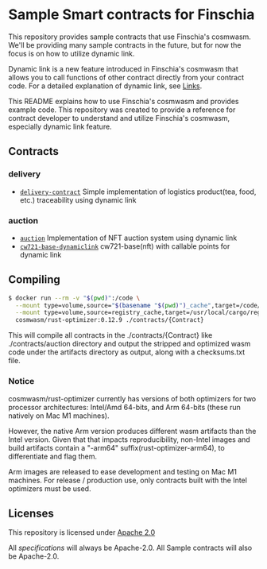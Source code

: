 #  Sample Smart contracts for Finschia
This repository provides sample contracts that use Finschia's cosmwasm. We'll be providing many sample contracts in the future, but for now the focus is on how to utilize dynamic link. 

Dynamic link is a new feature introduced in Finschia's cosmwasm that allows you to call functions of other contract directly from your contract code. For a detailed explanation of dynamic link, see [Links]().

This README explains how to use Finschia's cosmwasm and provides example code. This repository was created to provide a reference for contract developer to understand and utilize Finschia's cosmwasm, especially dynamic link feature.

## Contracts
### delivery
- [`delivery-contract`](./contracts/delivery-contract) Simple implementation of logistics product(tea, food, etc.) traceability using dynamic link

### auction
- [`auction`](./contracts/auction/contracts/auction) Implementation of NFT auction system using dynamic link
- [`cw721-base-dynamiclink`](./contracts/auction/contracts/cw721-base-dynamiclink) cw721-base(nft) with callable points for dynamic link

## Compiling

```sh
$ docker run --rm -v "$(pwd)":/code \
  --mount type=volume,source="$(basename "$(pwd)")_cache",target=/code/contracts/{Contract}/target \
  --mount type=volume,source=registry_cache,target=/usr/local/cargo/registry \
  cosmwasm/rust-optimizer:0.12.9 ./contracts/{Contract}
```
This will compile all contracts in the ./contracts/{Contract} like ./contracts/auction directory and output the stripped and optimized wasm code under the artifacts directory as output, along with a checksums.txt file.

### Notice

cosmwasm/rust-optimizer currently has versions of both optimizers for two processor architectures: Intel/Amd 64-bits, and Arm 64-bits (these run natively on Mac M1 machines).

However, the native Arm version produces different wasm artifacts than the Intel version. Given that that impacts reproducibility, non-Intel images and build artifacts contain a "-arm64" suffix(rust-optimizer-arm64), to differentiate and flag them.

Arm images are released to ease development and testing on Mac M1 machines. For release / production use, only contracts built with the Intel optimizers must be used.

## Licenses

This repository is licensed under [Apache 2.0](./LICENSE)

All _specifications_ will always be Apache-2.0. All Sample contracts will also be Apache-2.0.